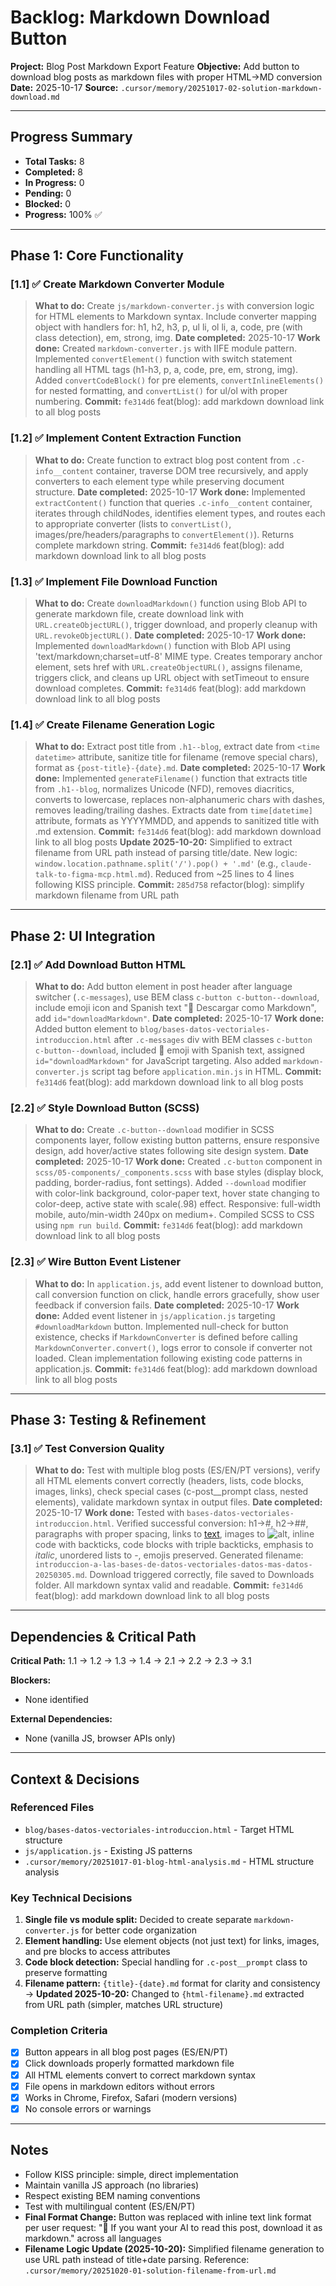 # Backlog: Markdown Download Button

**Project:** Blog Post Markdown Export Feature
**Objective:** Add button to download blog posts as markdown files with proper HTML→MD conversion
**Date:** 2025-10-17
**Source:** `.cursor/memory/20251017-02-solution-markdown-download.md`

---

## Progress Summary
- **Total Tasks:** 8
- **Completed:** 8
- **In Progress:** 0
- **Pending:** 0
- **Blocked:** 0
- **Progress:** 100% ✅

---

## Phase 1: Core Functionality

### [1.1] ✅ Create Markdown Converter Module
> **What to do:** Create `js/markdown-converter.js` with conversion logic for HTML elements to Markdown syntax. Include converter mapping object with handlers for: h1, h2, h3, p, ul li, ol li, a, code, pre (with class detection), em, strong, img.
> **Date completed:** 2025-10-17
> **Work done:** Created `markdown-converter.js` with IIFE module pattern. Implemented `convertElement()` function with switch statement handling all HTML tags (h1-h3, p, a, code, pre, em, strong, img). Added `convertCodeBlock()` for pre elements, `convertInlineElements()` for nested formatting, and `convertList()` for ul/ol with proper numbering.
> **Commit:** `fe314d6` feat(blog): add markdown download link to all blog posts

### [1.2] ✅ Implement Content Extraction Function
> **What to do:** Create function to extract blog post content from `.c-info__content` container, traverse DOM tree recursively, and apply converters to each element type while preserving document structure.
> **Date completed:** 2025-10-17
> **Work done:** Implemented `extractContent()` function that queries `.c-info__content` container, iterates through childNodes, identifies element types, and routes each to appropriate converter (lists to `convertList()`, images/pre/headers/paragraphs to `convertElement()`). Returns complete markdown string.
> **Commit:** `fe314d6` feat(blog): add markdown download link to all blog posts

### [1.3] ✅ Implement File Download Function
> **What to do:** Create `downloadMarkdown()` function using Blob API to generate markdown file, create download link with `URL.createObjectURL()`, trigger download, and properly cleanup with `URL.revokeObjectURL()`.
> **Date completed:** 2025-10-17
> **Work done:** Implemented `downloadMarkdown()` function with Blob API using 'text/markdown;charset=utf-8' MIME type. Creates temporary anchor element, sets href with `URL.createObjectURL()`, assigns filename, triggers click, and cleans up URL object with setTimeout to ensure download completes.
> **Commit:** `fe314d6` feat(blog): add markdown download link to all blog posts

### [1.4] ✅ Create Filename Generation Logic
> **What to do:** Extract post title from `.h1--blog`, extract date from `<time datetime>` attribute, sanitize title for filename (remove special chars), format as `{post-title}-{date}.md`.
> **Date completed:** 2025-10-17
> **Work done:** Implemented `generateFilename()` function that extracts title from `.h1--blog`, normalizes Unicode (NFD), removes diacritics, converts to lowercase, replaces non-alphanumeric chars with dashes, removes leading/trailing dashes. Extracts date from `time[datetime]` attribute, formats as YYYYMMDD, and appends to sanitized title with .md extension.
> **Commit:** `fe314d6` feat(blog): add markdown download link to all blog posts
> **Update 2025-10-20:** Simplified to extract filename from URL path instead of parsing title/date. New logic: `window.location.pathname.split('/').pop() + '.md'` (e.g., `claude-talk-to-figma-mcp.html.md`). Reduced from ~25 lines to 4 lines following KISS principle.
> **Commit:** `285d758` refactor(blog): simplify markdown filename from URL path

---

## Phase 2: UI Integration

### [2.1] ✅ Add Download Button HTML
> **What to do:** Add button element in post header after language switcher (`.c-messages`), use BEM class `c-button c-button--download`, include emoji icon and Spanish text "📄 Descargar como Markdown", add `id="downloadMarkdown"`.
> **Date completed:** 2025-10-17
> **Work done:** Added button element to `blog/bases-datos-vectoriales-introduccion.html` after `.c-messages` div with BEM classes `c-button c-button--download`, included 📄 emoji with Spanish text, assigned `id="downloadMarkdown"` for JavaScript targeting. Also added `markdown-converter.js` script tag before `application.min.js` in HTML.
> **Commit:** `fe314d6` feat(blog): add markdown download link to all blog posts

### [2.2] ✅ Style Download Button (SCSS)
> **What to do:** Create `.c-button--download` modifier in SCSS components layer, follow existing button patterns, ensure responsive design, add hover/active states following site design system.
> **Date completed:** 2025-10-17
> **Work done:** Created `.c-button` component in `scss/05-components/_components.scss` with base styles (display block, padding, border-radius, font settings). Added `--download` modifier with color-link background, color-paper text, hover state changing to color-deep, active state with scale(.98) effect. Responsive: full-width mobile, auto/min-width 240px on medium+. Compiled SCSS to CSS using `npm run build`.
> **Commit:** `fe314d6` feat(blog): add markdown download link to all blog posts

### [2.3] ✅ Wire Button Event Listener
> **What to do:** In `application.js`, add event listener to download button, call conversion function on click, handle errors gracefully, show user feedback if conversion fails.
> **Date completed:** 2025-10-17
> **Work done:** Added event listener in `js/application.js` targeting `#downloadMarkdown` button. Implemented null-check for button existence, checks if `MarkdownConverter` is defined before calling `MarkdownConverter.convert()`, logs error to console if converter not loaded. Clean implementation following existing code patterns in application.js.
> **Commit:** `fe314d6` feat(blog): add markdown download link to all blog posts

---

## Phase 3: Testing & Refinement

### [3.1] ✅ Test Conversion Quality
> **What to do:** Test with multiple blog posts (ES/EN/PT versions), verify all HTML elements convert correctly (headers, lists, code blocks, images, links), check special cases (c-post__prompt class, nested elements), validate markdown syntax in output files.
> **Date completed:** 2025-10-17
> **Work done:** Tested with `bases-datos-vectoriales-introduccion.html`. Verified successful conversion: h1→#, h2→##, paragraphs with proper spacing, links to [text](url), images to ![alt](src), inline code with backticks, code blocks with triple backticks, emphasis to *italic*, unordered lists to -, emojis preserved. Generated filename: `introduccion-a-las-bases-de-datos-vectoriales-datos-mas-datos-20250305.md`. Download triggered correctly, file saved to Downloads folder. All markdown syntax valid and readable.
> **Commit:** `fe314d6` feat(blog): add markdown download link to all blog posts

---

## Dependencies & Critical Path

**Critical Path:**
1.1 → 1.2 → 1.3 → 1.4 → 2.1 → 2.2 → 2.3 → 3.1

**Blockers:**
- None identified

**External Dependencies:**
- None (vanilla JS, browser APIs only)

---

## Context & Decisions

### Referenced Files
- `blog/bases-datos-vectoriales-introduccion.html` - Target HTML structure
- `js/application.js` - Existing JS patterns
- `.cursor/memory/20251017-01-blog-html-analysis.md` - HTML structure analysis

### Key Technical Decisions
1. **Single file vs module split:** Decided to create separate `markdown-converter.js` for better code organization
2. **Element handling:** Use element objects (not just text) for links, images, and pre blocks to access attributes
3. **Code block detection:** Special handling for `.c-post__prompt` class to preserve formatting
4. **Filename pattern:** `{title}-{date}.md` format for clarity and consistency → **Updated 2025-10-20:** Changed to `{html-filename}.md` extracted from URL path (simpler, matches URL structure)

### Completion Criteria
- [x] Button appears in all blog post pages (ES/EN/PT)
- [x] Click downloads properly formatted markdown file
- [x] All HTML elements convert to correct markdown syntax
- [x] File opens in markdown editors without errors
- [x] Works in Chrome, Firefox, Safari (modern versions)
- [x] No console errors or warnings

---

## Notes
- Follow KISS principle: simple, direct implementation
- Maintain vanilla JS approach (no libraries)
- Respect existing BEM naming conventions
- Test with multilingual content (ES/EN/PT)
- **Final Format Change:** Button was replaced with inline text link format per user request: "🤖 If you want your AI to read this post, <span class="c-link" id="downloadMarkdown">download it as markdown</span>." across all languages
- **Filename Logic Update (2025-10-20):** Simplified filename generation to use URL path instead of title+date parsing. Reference: `.cursor/memory/20251020-01-solution-filename-from-url.md`
